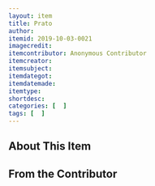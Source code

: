 ```yaml
---
layout: item
title: Prato
author: 
itemid: 2019-10-03-0021
imagecredit: 
itemcontributor: Anonymous Contributor
itemcreator: 
itemsubject: 
itemdategot: 
itemdatemade: 
itemtype: 
shortdesc: 
categories: [  ]
tags: [  ]
---
```

## About This Item


## From the Contributor
